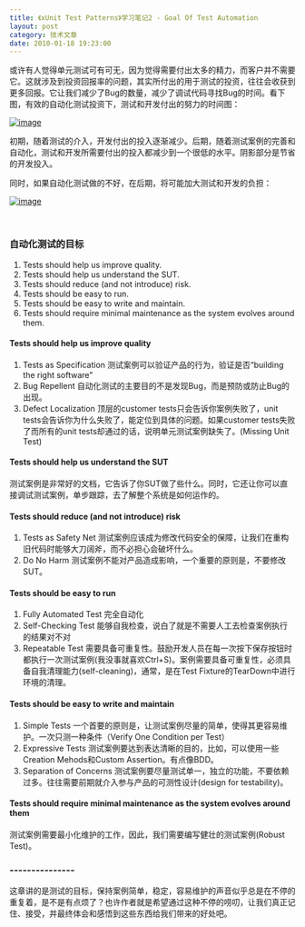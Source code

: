 ```yaml
---
title: 《xUnit Test Patterns》学习笔记2 - Goal Of Test Automation
layout: post
category: 技术文章
date: 2010-01-18 19:23:00
---
```


或许有人觉得单元测试可有可无，因为觉得需要付出太多的精力，而客户并不需要它。这就涉及到投资回报率的问题，其实所付出的用于测试的投资，往往会收获到更多回报。它让我们减少了Bug的数量，减少了调试代码寻找Bug的时间。看下图，有效的自动化测试投资下，测试和开发付出的努力的时间图：
  
[![image](http://images.cnblogs.com/cnblogs_com/coderzh/WindowsLiveWriter/xUnitTestPatterns2GoalOfTestAutomation_FF5C/image_thumb.png "image")](http://images.cnblogs.com/cnblogs_com/coderzh/WindowsLiveWriter/xUnitTestPatterns2GoalOfTestAutomation_FF5C/image_2.png) 

初期，随着测试的介入，开发付出的投入逐渐减少。后期，随着测试案例的完善和自动化，测试和开发所需要付出的投入都减少到一个很低的水平。阴影部分是节省的开发投入。

同时，如果自动化测试做的不好，在后期，将可能加大测试和开发的负担：
  
[![image](http://images.cnblogs.com/cnblogs_com/coderzh/WindowsLiveWriter/xUnitTestPatterns2GoalOfTestAutomation_FF5C/image_thumb_2.png "image")](http://images.cnblogs.com/cnblogs_com/coderzh/WindowsLiveWriter/xUnitTestPatterns2GoalOfTestAutomation_FF5C/image_6.png) 

&nbsp;

### 自动化测试的目标

1.  Tests should help us improve quality.
2.  Tests should help us understand the SUT.
3.  Tests should reduce (and not introduce) risk.
4.  Tests should be easy to run.
5.  Tests should be easy to write and maintain.
6.  Tests should require minimal maintenance as the system evolves around them.  

#### Tests should help us improve quality

1.  Tests as Specification 测试案例可以验证产品的行为，验证是否&#8220;building the right software&#8221;
2.  Bug Repellent 自动化测试的主要目的不是发现Bug，而是预防或防止Bug的出现。
3.  Defect Localization 顶层的customer tests只会告诉你案例失败了，unit tests会告诉你为什么失败了，能定位到具体的问题。如果customer tests失败了而所有的unit tests却通过的话，说明单元测试案例缺失了。(Missing Unit Test)  

#### Tests should help us understand the SUT

测试案例是非常好的文档，它告诉了你SUT做了些什么。同时，它还让你可以直接调试测试案例，单步跟踪，去了解整个系统是如何运作的。

#### Tests should reduce (and not introduce) risk

1.  Tests as Safety Net 测试案例应该成为修改代码安全的保障，让我们在重构旧代码时能够大刀阔斧，而不必担心会破坏什么。
2.  Do No Harm 测试案例不能对产品造成影响，一个重要的原则是，不要修改SUT。  

#### Tests should be easy to run

1.  Fully Automated Test 完全自动化
2.  Self-Checking Test 能够自我检查，说白了就是不需要人工去检查案例执行的结果对不对
3.  Repeatable Test 需要具备可重复性。鼓励开发人员在每一次按下保存按钮时都执行一次测试案例(我没事就喜欢Ctrl+S)。案例需要具备可重复性，必须具备自我清理能力(self-cleaning)，通常，是在Test Fixture的TearDown中进行环境的清理。  

#### Tests should be easy to write and maintain

1.  Simple Tests 一个首要的原则是，让测试案例尽量的简单，使得其更容易维护。一次只测一种条件（Verify One Condition per Test）
2.  Expressive Tests 测试案例要达到表达清晰的目的，比如，可以使用一些Creation Mehods和Custom Assertion。有点像BDD。
3.  Separation of Concerns 测试案例要尽量测试单一，独立的功能，不要依赖过多。往往需要前期就介入参与产品的可测性设计(design for testability)。  

#### Tests should require minimal maintenance as the system evolves around them

测试案例需要最小化维护的工作，因此，我们需要编写健壮的测试案例(Robust Test)。

### ---------------

这章讲的是测试的目标，保持案例简单，稳定，容易维护的声音似乎总是在不停的重复着，是不是有点烦了？也许作者就是希望通过这种不停的唠叨，让我们真正记住、接受，并最终体会和感悟到这些东西给我们带来的好处吧。
